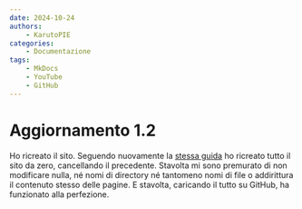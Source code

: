 ```yaml
---
date: 2024-10-24
authors:
    - KarutoPIE
categories:
    - Documentazione
tags:
    - MkDocs
    - YouTube
    - GitHub
---
```


# Aggiornamento 1.2

Ho ricreato il sito. <!-- more --> Seguendo nuovamente la [stessa guida](https://www.youtube.com/watch?v=DeZjkCtttss&ab_channel=ThomasWilde "Thomas Wilde: How to create a BEAUTIFUL documentation-blog website for FREE! | MkDocs Material") ho ricreato tutto il sito da zero, cancellando il precedente. Stavolta mi sono premurato di non modificare nulla, né nomi di directory né tantomeno nomi di file o addirittura il contenuto stesso delle pagine. E stavolta, caricando il tutto su GitHub, ha funzionato alla perfezione.